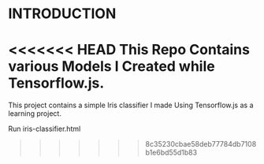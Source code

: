 # INTRODUCTION

<<<<<<< HEAD
This Repo Contains various Models I Created while Tensorflow.js.
=======
This project contains a simple Iris classifier I made Using Tensorflow.js as a learning project.

Run iris-classifier.html
>>>>>>> 8c35230cbae58deb77784db7108b1e6bd55d1b83
